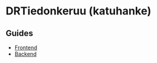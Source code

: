 # DRTiedonkeruu (katuhanke)

## Guides

- [Frontend](frontend/README.md)
- [Backend](serverless/README.md)
